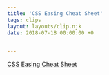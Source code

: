 ```yaml
---
title: 'CSS Easing Cheat Sheet'
tags: clips
layout: layouts/clip.njk
date: 2018-07-18 00:00:00 +0


---
```

[CSS Easing Cheat Sheet](https://easings.net/ "https://easings.net/")
